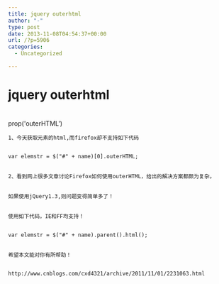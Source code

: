 ```yaml
---
title: jquery outerhtml
author: "-"
type: post
date: 2013-11-08T04:54:37+00:00
url: /?p=5906
categories:
  - Uncategorized

---
```

# jquery outerhtml
# 

prop('outerHTML')


  
    1、今天获取元素的html,而firefox却不支持如下代码
  
  
    var elemstr = $("#" + name)[0].outerHTML;
  
  
    2、看到网上很多文章讨论Firefox如何使用outerHTML，给出的解决方案都颇为复杂。
  
  
    如果使用jQuery1.3,则问题变得简单多了！
  
  
    使用如下代码，IE和FF均支持！
  
  
    var elemstr = $("#" + name).parent().html();
  
  
    希望本文能对你有所帮助！
  
  
    http://www.cnblogs.com/cxd4321/archive/2011/11/01/2231063.html
  
